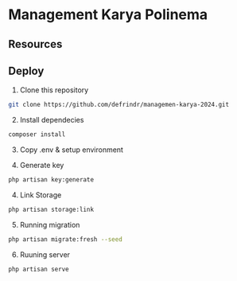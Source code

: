 # Management Karya Polinema

## Resources

## Deploy

1. Clone this repository

```sh
git clone https://github.com/defrindr/managemen-karya-2024.git
```

2. Install dependecies

```sh
composer install
```

3. Copy .env & setup environment

4. Generate key

```sh
php artisan key:generate
```

4. Link Storage

```sh
php artisan storage:link
```

5. Running migration

```sh
php artisan migrate:fresh --seed
```

6. Ruuning server

```sh
php artisan serve
```
